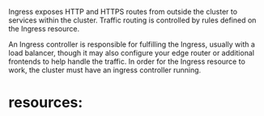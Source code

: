 Ingress exposes HTTP and HTTPS routes from outside the cluster to services within the cluster. Traffic routing is controlled by rules defined on the Ingress resource.

An Ingress controller is responsible for fulfilling the Ingress, usually with a load balancer, though it may also configure your edge router or additional frontends to help handle the traffic. In order for the Ingress resource to work, the cluster must have an ingress controller running.

# resources:
[](https://docs.aws.amazon.com/eks/latest/userguide/managing-ebs-csi.html)
